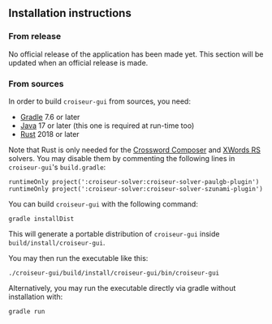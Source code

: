 <!--
SPDX-FileCopyrightText: 2023 Antoine Belvire
SPDX-License-Identifier: GPL-3.0-or-later
-->

## Installation instructions

### From release

No official release of the application has been made yet. This section will be updated when an
official release is made.

### From sources

In order to build `croiseur-gui` from sources, you need:

- [Gradle](https://gradle.org/) 7.6 or later
- [Java](https://adoptium.net/temurin/releases/) 17 or later (this one is required at run-time too)
- [Rust](https://www.rust-lang.org/tools/install) 2018 or later

Note that Rust is only needed for
the [Crossword Composer](../croiseur-solver/croiseur-solver-paulgb)
and [XWords RS](../croiseur-solver/croiseur-solver-szunami) solvers. You may disable them by
commenting the following lines in `croiseur-gui`'s `build.gradle`:

```
runtimeOnly project(':croiseur-solver:croiseur-solver-paulgb-plugin')
runtimeOnly project(':croiseur-solver:croiseur-solver-szunami-plugin')
```

You can build `croiseur-gui` with the following command:

```
gradle installDist
```

This will generate a portable distribution of `croiseur-gui` inside `build/install/croiseur-gui`.

You may then run the executable like this:

```
./croiseur-gui/build/install/croiseur-gui/bin/croiseur-gui
```

Alternatively, you may run the executable directly via gradle without installation with:

```
gradle run
```
